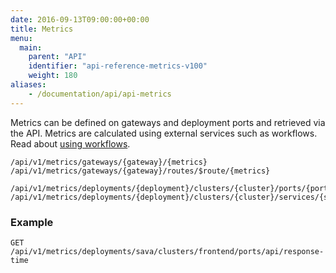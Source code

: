 ```yaml
---
date: 2016-09-13T09:00:00+00:00
title: Metrics
menu:
  main:
    parent: "API"
    identifier: "api-reference-metrics-v100"
    weight: 180
aliases:
    - /documentation/api/api-metrics
---
```

Metrics can be defined on gateways and deployment ports and retrieved via the API. Metrics are calculated using external services such as workflows. Read about [using workflows](/documentation/using-vamp/workflows/).

```
/api/v1/metrics/gateways/{gateway}/{metrics}
/api/v1/metrics/gateways/{gateway}/routes/$route/{metrics}

/api/v1/metrics/deployments/{deployment}/clusters/{cluster}/ports/{port}/{metrics}
/api/v1/metrics/deployments/{deployment}/clusters/{cluster}/services/{service}/ports/{port}/{metrics}
```

### Example
    GET /api/v1/metrics/deployments/sava/clusters/frontend/ports/api/response-time

